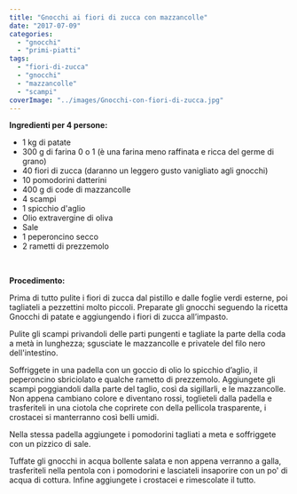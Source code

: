 ```yaml
---
title: "Gnocchi ai fiori di zucca con mazzancolle"
date: "2017-07-09"
categories: 
  - "gnocchi"
  - "primi-piatti"
tags: 
  - "fiori-di-zucca"
  - "gnocchi"
  - "mazzancolle"
  - "scampi"
coverImage: "../images/Gnocchi-con-fiori-di-zucca.jpg"
---
```


**Ingredienti per 4 persone:**

- 1 kg di patate
- 300 g di farina 0 o 1 (è una farina meno raffinata e ricca del germe di grano)
- 40 fiori di zucca (daranno un leggero gusto vanigliato agli gnocchi)
- 10 pomodorini datterini
- 400 g di code di mazzancolle
- 4 scampi
- 1 spicchio d'aglio
- Olio extravergine di oliva
- Sale
- 1 peperoncino secco
- 2 rametti di prezzemolo

 

**Procedimento:**

Prima di tutto pulite i fiori di zucca dal pistillo e dalle foglie verdi esterne, poi tagliateli a pezzettini molto piccoli. Preparate gli gnocchi seguendo la ricetta Gnocchi di patate e aggiungendo i fiori di zucca all’impasto.

Pulite gli scampi privandoli delle parti pungenti e tagliate la parte della coda a metà in lunghezza; sgusciate le mazzancolle e privatele del filo nero dell'intestino.

Soffriggete in una padella con un goccio di olio lo spicchio d’aglio, il peperoncino sbriciolato e qualche rametto di prezzemolo. Aggiungete gli scampi poggiandoli dalla parte del taglio, così da sigillarli, e le mazzancolle. Non appena cambiano colore e diventano rossi, toglieteli dalla padella e trasferiteli in una ciotola che coprirete con della pellicola trasparente, i crostacei si manterranno così belli umidi.

Nella stessa padella aggiungete i pomodorini tagliati a meta e soffriggete con un pizzico di sale.

Tuffate gli gnocchi in acqua bollente salata e non appena verranno a galla, trasferiteli nella pentola con i pomodorini e lasciateli insaporire con un po' di acqua di cottura. Infine aggiungete i crostacei e rimescolate il tutto.
